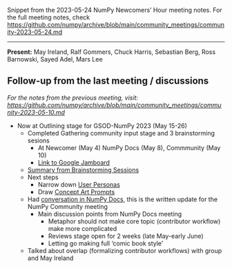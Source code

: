 Snippet from the 2023-05-24 NumPy Newcomers’ Hour meeting notes. For the full meeting notes, check https://github.com/numpy/archive/blob/main/community_meetings/community-2023-05-24.md

---

**Present:** May Ireland, Ralf Gommers, Chuck Harris, Sebastian Berg, Ross Barnowski, Sayed Adel, Mars Lee

## Follow-up from the last meeting / discussions

_For the notes from the previous meeting, visit: https://github.com/numpy/archive/blob/main/community_meetings/community-2023-05-10.md_

- Now at Outlining stage for GSOD-NumPy 2023 (May 15-26)
    - Completed Gathering community input stage and 3 brainstorming sesions
        - At Newcomer (May 4) NumPy Docs (May 8), Commmunity (May 10)
        - [Link to Google Jamboard](https://jamboard.google.com/d/1j_rEIslOh59N9cLGU1VGc7rTc88SuLTi7l4YqTqAULc/edit?usp=sharing)
    - [Summary from Brainstorming Sessions](https://github.com/MarsBarLee/gsod-numpy-2023/blob/main/outlining/summary-from-brainstorming-sessions.md)
    - Next steps
        - Narrow down [User Personas](https://github.com/MarsBarLee/gsod-numpy-2023/blob/main/outlining/user-persona-contributor-pathways.md)
        - Draw [Concept Art Prompts](https://github.com/MarsBarLee/gsod-numpy-2023/blob/main/outlining/concept-art.md)
    - Had [conversation in NumPy Docs](https://github.com/numpy/archive/blob/main/docs_team_meetings/docs-2023-05-22.md), this is the written update for the NumPy Community meeting
        - Main discussion points from NumPy Docs meeting
            - Metaphor should not make core topic (contributor workflow) make more complicated
            - Reviews stage open for 2 weeks (late May-early June)
            - Letting go making full ‘comic book style’
    - Talked about overlap (formalizing contributor workflows) with group and May Ireland